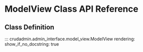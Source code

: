 # ModelView Class API Reference

## Class Definition

::: crudadmin.admin_interface.model_view.ModelView
    rendering:
      show_if_no_docstring: true